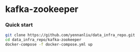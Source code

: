 # kafka-zookeeper

### Quick start 
```bash
git clone https://github.com/yennanliu/data_infra_repo.git
cd data_infra_repo/kafka-zookeeper
docker-compose -f docker-compose.yml up
```